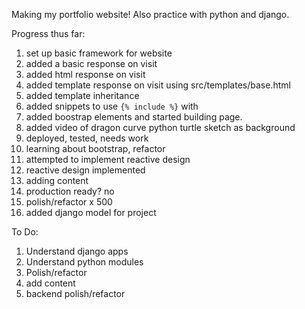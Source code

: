 Making my portfolio website! Also practice with python and django.

Progress thus far:
1.  set up basic framework for website
2.  added a basic response on visit
3.  added html response on visit
4.  added template response on visit using src/templates/base.html
5.  added template inheritance 
6.  added snippets to use `{% include %}` with
7.  added boostrap elements and started building page.
8.  added video of dragon curve python turtle sketch as background
9.  deployed, tested, needs work
10. learning about bootstrap, refactor
11. attempted to implement reactive design
12. reactive design implemented
13. adding content
14. production ready? no
15. polish/refactor x 500
16. added django model for project

To Do:
1. Understand django apps
2. Understand python modules
3. Polish/refactor
4. add content
5. backend polish/refactor